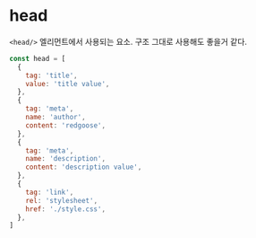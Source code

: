 # head

`<head/>` 엘리먼트에서 사용되는 요소. 구조 그대로 사용해도 좋을거 같다.

```javascript
const head = [
  {
    tag: 'title',
    value: 'title value',
  },
  {
    tag: 'meta',
    name: 'author',
    content: 'redgoose',
  },
  {
    tag: 'meta',
    name: 'description',
    content: 'description value',
  },
  {
    tag: 'link',
    rel: 'stylesheet',
    href: './style.css',
  },
]
```
